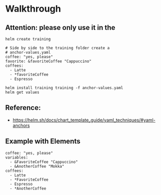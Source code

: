 # Walkthrough 

## Attention: please only use it in the 

```
helm create training
```

```
# Side by side to the training folder create a
# anchor-values.yaml
coffee: "yes, please"
favorite: &favoriteCoffee "Cappuccino"
coffees:
  - Latte
  - *favoriteCoffee
  - Espresso
```

```
helm install training training -f anchor-values.yaml
helm get values  
```

## Reference:

  * https://helm.sh/docs/chart_template_guide/yaml_techniques/#yaml-anchors

## Example with Elements 

```
coffee: "yes, please"
variables:
  - &FavoriteCoffee "Cappuccino"
  - &AnotherCoffee "Mokka"
coffees:
  - Latte
  - *FavoriteCoffee
  - Espresso
  - *AnotherCoffee
```
